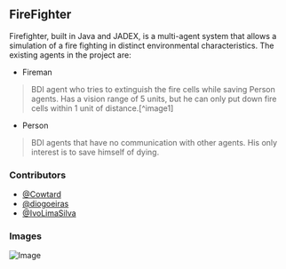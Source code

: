 ## FireFighter ##

Firefighter, built in Java and JADEX, is a multi-agent system that allows a simulation of a fire fighting in distinct environmental characteristics. The existing agents in the project are:

 - Fireman
> BDI agent who tries to extinguish the fire cells while saving Person agents. Has a vision range of 5 units, but he can only put down fire cells within 1 unit of distance.[^image1]

 - Person
 > BDI agents that have no communication with other agents. His only interest is to save himself of dying. 


### Contributors ###

 - [@Cowtard](https://github.com/CowTard)
 - [@diogoeiras](https://github.com/diogoeiras)
 - [@IvoLimaSilva](https://github.com/IvoLimaSilva)

### Images

![Image](https://i.gyazo.com/c9dc3dec1a568d0b72aabd4110dd89ac.gif)
